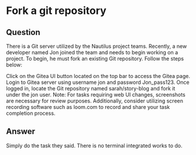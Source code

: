 # Fork a git repository

## Question

There is a Git server utilized by the Nautilus project teams. Recently, a new developer named Jon joined the team and needs to begin working on a project. To begin, he must fork an existing Git repository. Follow the steps below:

Click on the Gitea UI button located on the top bar to access the Gitea page.
Login to Gitea server using username jon and password Jon_pass123.
Once logged in, locate the Git repository named sarah/story-blog and fork it under the jon user.
Note: For tasks requiring web UI changes, screenshots are necessary for review purposes. Additionally, consider utilizing screen recording software such as loom.com to record and share your task completion process.

## Answer

Simply do the task they said. There is no terminal integrated works to do.

